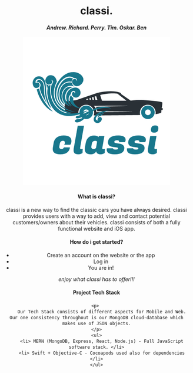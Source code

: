 <div style="text-align: center;">
    <h1> classi. </h1>
    <h4><i> Andrew. Richard. Perry. Tim. Oskar. Ben </i></h4>
    <img src="./Assets/classi.png"/>
    <h4> What is classi? </h4>
    <p>
        classi is a new way to find the classic cars you have always desired. classi provides users with a way to add, view and contact potential customers/owners about their vehicles. classi consists of both a fully functional website and iOS app.
    </p>
    <h4> How do i get started? </h4>
    <ul>
        <li> Create an account on the website or the app </li>
        <li> Log in </li>
        <li> You are in! </li>
    </ul>
    <p><i> enjoy what classi has to offer!!! </i><p>
    <h4> Project Tech Stack </h4>
    
    <p> 
        Our Tech Stack consists of different aspects for Mobile and Web. Our one consistency throughout is our MongoDB cloud-database which makes use of JSON objects.
    </p>
    <ul>
        <li> MERN (MongoDB, Express, React, Node.js) - Full JavaScript software stack. </li>
        <li> Swift + Objective-C - Cocoapods used also for dependencies </li>
    </ul>

</div>

